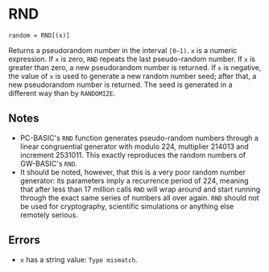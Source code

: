 # RND
`random = RND[(x)]`

Returns a pseudorandom number in the interval `[0—1)`. `x` is a numeric expression. If `x` is zero, `RND` repeats the last pseudo-random number. If `x` is greater than zero, a new pseudorandom number is returned. If `x` is negative, the value of `x` is used to generate a new random number seed; after that, a new pseudorandom number is returned. The seed is generated in a different way than by `RANDOMIZE`.

## Notes
* PC-BASIC's `RND` function generates pseudo-random numbers through a linear congruential generator with modulo 224, multiplier 214013 and increment 2531011. This exactly reproduces the random numbers of GW-BASIC's `RND`.
* It should be noted, however, that this is a very poor random number generator: its parameters imply a recurrence period of 224, meaning that after less than 17 million calls `RND` will wrap around and start running through the exact same series of numbers all over again. `RND` should not be used for  cryptography, scientific simulations or anything else remotely serious.
## Errors
* `x` has a string value: `Type mismatch`.